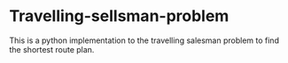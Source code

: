 # Travelling-sellsman-problem
This is  a python implementation to the travelling salesman problem to find the shortest route plan.
